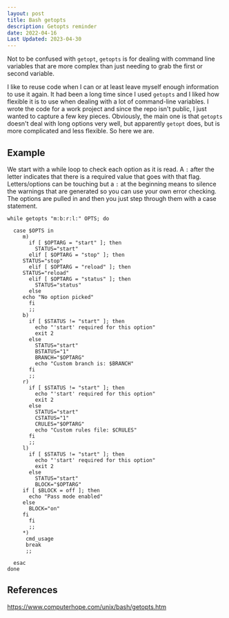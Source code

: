 ```yaml
---
layout: post
title: Bash getopts
description: Getopts reminder
date: 2022-04-16
Last Updated: 2023-04-30
---
```

Not to be confused with `getopt`, `getopts` is for dealing with command line variables that are more complex than just needing to grab the first or second variable.

I like to reuse code when I can or at least leave myself enough information to use it again.  It had been a long time since I used
`getopts` and I liked how flexible it is to use when dealing with a lot of command-line variables.  I wrote the code for a work project and since the repo isn't public, I just wanted to capture a few key pieces.  Obviously, the main one is that `getopts` doesn't deal with long options very well, but apparently `getopt` does, but is more complicated and less flexible.  So here we are.

## Example

We start with a while loop to check each option as it is read. A `:` after the letter indicates that there is a required value that goes with that flag.  Letters/options can be touching but a `:` at the beginning means to silence the warnings that are generated so you can use your own error checking.  The options are pulled in and then you just step through them with a case statement.

```
while getopts "m:b:r:l:" OPTS; do 

  case $OPTS in
     m)
       if [ $OPTARG = "start" ]; then
         STATUS="start"
       elif [ $OPTARG = "stop" ]; then
	 STATUS="stop"
       elif [ $OPTARG = "reload" ]; then
	 STATUS="reload"
       elif [ $OPTARG = "status" ]; then
         STATUS="status"
       else
	 echo "No option picked"
       fi
       ;;
     b)
       if [ $STATUS != "start" ]; then
         echo "'start' required for this option"
         exit 2
       else
         STATUS="start"
         BSTATUS="1"
         BRANCH="$OPTARG" 
         echo "Custom branch is: $BRANCH"
       fi 
       ;;
     r)
       if [ $STATUS != "start" ]; then
         echo "'start' required for this option"
         exit 2
       else
         STATUS="start"
         CSTATUS="1"
         CRULES="$OPTARG"
         echo "Custom rules file: $CRULES"
       fi 
       ;;
     l)
       if [ $STATUS != "start" ]; then
         echo "'start' required for this option"
         exit 2
       else
         STATUS="start"
         BLOCK="$OPTARG"
	 if [ $BLOCK = off ]; then
	   echo "Pass mode enabled"
	 else
	   BLOCK="on"
	 fi
       fi 
       ;;
     *)
      cmd_usage
      break
      ;;

  esac
done
```

## References
https://www.computerhope.com/unix/bash/getopts.htm